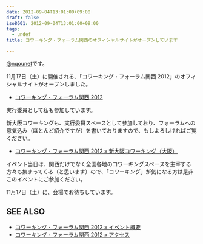 ```yaml
---
date: 2012-09-04T13:01:00+09:00
draft: false
iso8601: 2012-09-04T13:01:00+09:00
tags:
  - undef
title: コワーキング・フォーラム関西のオフィシャルサイトがオープンしています

---
```


<p><a href="https://twitter.com/nqounet">@nqounet</a>です。</p> <p>11月17日（土）に開催される、「コワーキング・フォーラム関西 2012」のオフィシャルサイトがオープンしました。</p> <ul><li><a href="http://www.cfkansai.org/">コワーキング・フォーラム関西 2012</a></li></ul><p>実行委員として私も参加しています。</p> <p>新大阪コワーキングも、実行委員スペースとして参加しており、フォーラムへの意気込み（ほとんど紹介ですが）を書いておりますので、もしよろしければご覧ください。</p> <ul><li><a href="http://www.cfkansai.org/">コワーキング・フォーラム関西 2012 » 新大阪コワーキング（大阪）</a></li></ul><p>イベント当日は、関西だけでなく全国各地のコワーキングスペースを主宰する方々も集まってくる（と思います）ので、「コワーキング」が気になる方は是非このイベントにご参加ください。</p> <p>11月17日（土）に、会場でお待ちしています。</p> <h2>SEE ALSO</h2> <ul><li><a href="http://www.cfkansai.org/">コワーキング・フォーラム関西 2012 » イベント概要</a></li><li><a href="http://www.cfkansai.org/">コワーキング・フォーラム関西 2012 » アクセス</a></li></ul>    	